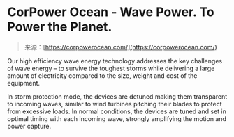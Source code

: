 <!--yml
category: 未分类
date: 2024-05-27 14:51:15
-->

# CorPower Ocean - Wave Power. To Power the Planet.

> 来源：[https://corpowerocean.com/](https://corpowerocean.com/)

Our high efficiency wave energy technology addresses the key challenges of wave energy – to survive the toughest storms while delivering a large amount of electricity compared to the size, weight and cost of the equipment.

In storm protection mode, the devices are detuned making them transparent to incoming waves, similar to wind turbines pitching their blades to protect from excessive loads. In normal conditions, the devices are tuned and set in optimal timing with each incoming wave, strongly amplifying the motion and power capture.